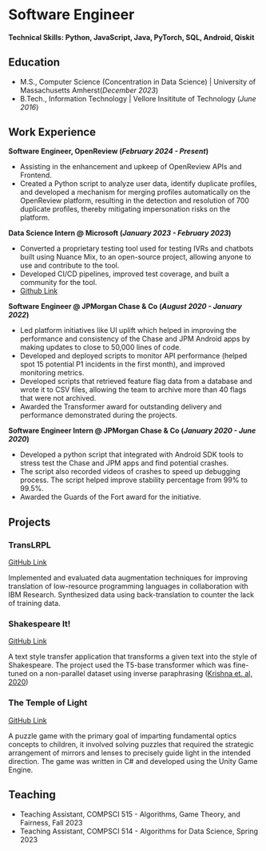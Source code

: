 # Software Engineer


#### Technical Skills: Python, JavaScript, Java, PyTorch, SQL, Android, Qiskit

## Education
- M.S., Computer Science (Concentration in Data Science) | University of Massachusetts Amherst(_December 2023_)	 			        		
- B.Tech., Information Technology | Vellore Insititute of Technology (_June 2016_)

## Work Experience
**Software Engineer, OpenReview (_February 2024 - Present_)**
- Assisting in the enhancement and upkeep of OpenReview APIs and Frontend.
- Created a Python script to analyze user data, identify duplicate profiles, and developed a mechanism for merging profiles automatically on the OpenReview platform, resulting in the detection and resolution of 700 duplicate profiles, thereby mitigating impersonation risks on the platform.

**Data Science Intern @ Microsoft (_January 2023 - February 2023_)**
- Converted a proprietary testing tool used for testing IVRs and chatbots built using Nuance Mix, to an open-source
project, allowing anyone to use and contribute to the tool.
- Developed CI/CD pipelines, improved test coverage, and built a community for the tool.
- [Github Link](www.github.com/nuance-communications/mix-testing-tool)

**Software Engineer @ JPMorgan Chase & Co (_August 2020 - January 2022_)**
- Led platform initiatives like UI uplift which helped in improving the performance and consistency of the Chase and
JPM Android apps by making updates to close to 50,000 lines of code.
- Developed and deployed scripts to monitor API performance (helped spot 15 potential P1 incidents in the first month), and improved monitoring metrics.
- Developed scripts that retrieved feature flag data from a database and wrote it to CSV files, allowing the team to archive more than 40 flags that were not archived.
- Awarded the Transformer award for outstanding delivery and performance demonstrated during the projects.

**Software Engineer Intern @ JPMorgan Chase & Co (_January 2020 - June 2020_)**
- Developed a python script that integrated with Android SDK tools to stress test the Chase and JPM apps and find potential crashes.
- The script also recorded videos of crashes to speed up debugging process. The script helped improve stability percentage from 99% to 99.5%.
- Awarded the Guards of the Fort award for the initiative.


## Projects
### TransLRPL 
[GitHub Link](https://www.github.com/akshatchhabra/TransLRPL)

Implemented and evaluated data augmentation techniques for improving translation of low-resource programming languages in collaboration with IBM Research. Synthesized data using back-translation to counter the lack of training data.

### Shakespeare It! 
[GitHub Link](https://github.com/akshatchhabra/shakespeare-it)

A text style transfer application that transforms a given text into the style of Shakespeare. The project used the T5-base transformer which was fine-tuned on a non-parallel dataset using inverse paraphrasing ([Krishna et. al, 2020](https://arxiv.org/abs/2010.05700))

### The Temple of Light 
[GitHub Link](https://github.com/akshatchhabra/the_temple_of_light)

A puzzle game with the primary goal of imparting fundamental optics concepts to children, it involved solving puzzles that required the strategic arrangement of mirrors and lenses to precisely guide light in the intended direction. The game was written in C# and developed using the Unity Game Engine.


## Teaching
- Teaching Assistant, COMPSCI 515 - Algorithms, Game Theory, and Fairness, Fall 2023
- Teaching Assistant, COMPSCI 514 - Algorithms for Data Science, Spring 2023
